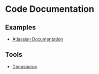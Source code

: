 # Code Documentation

## Examples

- [Atlassian Documentation](https://confluence.atlassian.com)

## Tools

- [Docusaurus](/docusaurus.md)

<!--
https://github.com/livekit/livekit-docs
https://liveblocks.io/docs

https://develop.sentry.dev
-->
